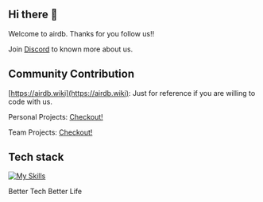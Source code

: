 
## Hi there 👋

Welcome to airdb.  Thanks for you follow us!! 

Join [Discord](https://discord.gg/Mp4xttEqnF) to known more about us.

## Community Contribution

[https://airdb.wiki](https://airdb.wiki): Just for reference if you are willing to code with us.

Personal Projects:  [Checkout!](https://airdb.wiki/mgmt/team/contribution/personal_project.html)

Team Projects:  [Checkout!](https://airdb.wiki/mgmt/team/contribution/team_project.html)

## Tech stack
[![My Skills](https://skillicons.dev/icons?i=github,aws,gcp,azure,linux,bash,vim,git,kubernetes,docker,jenkins,nginx,grafana,vscode,nodejs,vscode,c,vue,go,lua,unity,ts,py,figma,svg,ps&perline=8)](https://skillicons.dev)


<!--

**Here are some ideas to get you started:**

🙋‍♀️ A short introduction - what is your organization all about?
🌈 Contribution guidelines - how can the community get involved?
👩‍💻 Useful resources - where can the community find your docs? Is there anything else the community should know?
🍿 Fun facts - what does your team eat for breakfast?
🧙 Remember, you can do mighty things with the power of [Markdown](https://docs.github.com/github/writing-on-github/getting-started-with-writing-and-formatting-on-github/basic-writing-and-formatting-syntax)
-->

Better Tech Better Life
